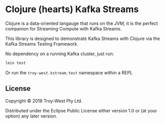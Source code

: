 # Clojure (hearts) Kafka Streams

Clojure is a data-oriented langauge that runs on the JVM, it is the perfect companion for Streaming Compute with Kafka Streams.

This library is designed to demonstrate Kafka Streams with Clojure via the Kafka Streams Testing Framework.

No dependency on a running Kafka cluster, just run:

```bash
lein test
```

Or run the `troy-west.kstream.test` namespace within a REPL

## License

Copyright © 2018 Troy-West Pty Ltd.

Distributed under the Eclipse Public License either version 1.0 or (at
your option) any later version.
